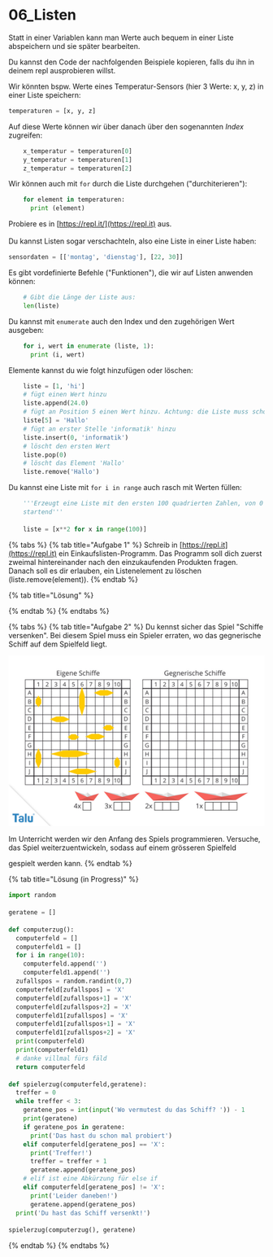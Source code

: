 # 06\_Listen

Statt in einer Variablen kann man Werte auch bequem in einer Liste abspeichern und sie später bearbeiten.

Du kannst den Code der nachfolgenden Beispiele kopieren, falls du ihn in deinem repl ausprobieren willst.

Wir könnten bspw. Werte eines Temperatur-Sensors (hier 3 Werte: x, y, z) in einer Liste speichern:

```python
temperaturen = [x, y, z]
```

Auf diese Werte können wir über danach über den sogenannten _Index_ zugreifen:

```python
    x_temperatur = temperaturen[0]
    y_temperatur = temperaturen[1]
    z_temperatur = temperaturen[2]
```

Wir können auch mit `for` durch die Liste durchgehen ("durchiterieren"):

```python
    for element in temperaturen:
      print (element)
```

Probiere es in [https://repl.it/](https://repl.it) aus.\
\
Du kannst Listen sogar verschachteln, also eine Liste in einer Liste haben:

```python
sensordaten = [['montag', 'dienstag'], [22, 30]]
```

Es gibt vordefinierte Befehle ("Funktionen"), die wir auf Listen anwenden können:

```python
    # Gibt die Länge der Liste aus:
    len(liste)
```

Du kannst mit `enumerate` auch den Index und den zugehörigen Wert ausgeben:

```python
    for i, wert in enumerate (liste, 1):
      print (i, wert)
```

Elemente kannst du wie folgt hinzufügen oder löschen:

```python
    liste = [1, 'hi']
    # fügt einen Wert hinzu
    liste.append(24.0)
    # fügt an Position 5 einen Wert hinzu. Achtung: die Liste muss schon entsprechend gross sein
    liste[5] = 'Hallo'
    # fügt an erster Stelle 'informatik' hinzu
    liste.insert(0, 'informatik')
    # löscht den ersten Wert
    liste.pop(0)
    # löscht das Element 'Hallo'
    liste.remove('Hallo')
```

Du kannst eine Liste mit `for i in range` auch rasch mit Werten füllen:

```python
    '''Erzeugt eine Liste mit den ersten 100 quadrierten Zahlen, von 0 aus
    startend'''

    liste = [x**2 for x in range(100)]
```

{% tabs %}
{% tab title="Aufgabe 1" %}
Schreib in [https://repl.it](https://repl.it) ein Einkaufslisten-Programm. Das Programm soll dich zuerst zweimal hintereinander nach den einzukaufenden Produkten fragen. Danach soll es dir erlauben, ein Listenelement zu löschen (liste.remove(element)).&#x20;
{% endtab %}

{% tab title="Lösung" %}

{% endtab %}
{% endtabs %}

{% tabs %}
{% tab title="Aufgabe 2" %}
Du kennst sicher das Spiel "Schiffe versenken". Bei diesem Spiel muss ein Spieler erraten, wo das gegnerische Schiff auf dem Spielfeld liegt.

![](<../../.gitbook/assets/grafik (49).png>)

Im Unterricht werden wir den Anfang des Spiels programmieren. Versuche, das Spiel weiterzuentwickeln, sodass auf einem grösseren Spielfeld

&#x20;gespielt werden kann.
{% endtab %}

{% tab title="Lösung (in Progress)" %}
```python
import random

geratene = []

def computerzug():
  computerfeld = []
  computerfeld1 = []
  for i in range(10):
    computerfeld.append('')
    computerfeld1.append('')
  zufallspos = random.randint(0,7)
  computerfeld[zufallspos] = 'X'
  computerfeld[zufallspos+1] = 'X'
  computerfeld[zufallspos+2] = 'X'
  computerfeld1[zufallspos] = 'X'
  computerfeld1[zufallspos+1] = 'X'
  computerfeld1[zufallspos+2] = 'X'
  print(computerfeld)
  print(computerfeld1)
  # danke villmal fürs fäld
  return computerfeld

def spielerzug(computerfeld,geratene):
  treffer = 0
  while treffer < 3:
    geratene_pos = int(input('Wo vermutest du das Schiff? ')) - 1
    print(geratene)
    if geratene_pos in geratene:
      print('Das hast du schon mal probiert')
    elif computerfeld[geratene_pos] == 'X':
      print('Treffer!')
      treffer = treffer + 1
      geratene.append(geratene_pos)
    # elif ist eine Abkürzung für else if
    elif computerfeld[geratene_pos] != 'X':
      print('Leider daneben!')
      geratene.append(geratene_pos)
  print('Du hast das Schiff versenkt!')

spielerzug(computerzug(), geratene)
```
{% endtab %}
{% endtabs %}
